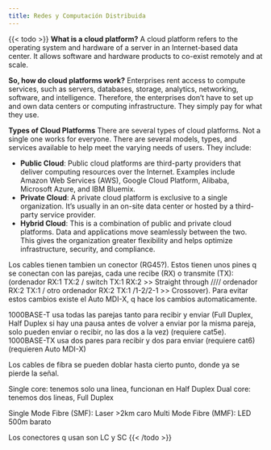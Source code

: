 ```yaml
---
title: Redes y Computación Distribuida
---
```


{{< todo >}}
**What is a cloud platform?** A cloud platform refers to the operating system
and hardware of a server in an Internet-based data center. It allows software
and hardware products to co-exist remotely and at scale.

**So, how do cloud platforms work?** Enterprises rent access to compute
services, such as servers, databases, storage, analytics, networking, software,
and intelligence. Therefore, the enterprises don’t have to set up and own data
centers or computing infrastructure. They simply pay for what they use.

**Types of Cloud Platforms**
There are several types of cloud platforms. Not a single one works for everyone.
There are several models, types, and services available to help meet the varying
needs of users. They include:

- **Public Cloud**: Public cloud platforms are third-party providers that
  deliver computing resources over the Internet. Examples include Amazon Web
  Services (AWS), Google Cloud Platform, Alibaba, Microsoft Azure, and IBM
  Bluemix.
- **Private Cloud**: A private cloud platform is exclusive to a single
  organization. It’s usually in an on-site data center or hosted by a third-party
  service provider.
- **Hybrid Cloud**: This is a combination of public and private cloud platforms.
  Data and applications move seamlessly between the two. This gives the
  organization greater flexibility and helps optimize infrastructure, security,
  and compliance.

Los cables tienen tambien un conector (RG45?). Estos tienen unos pines q se
conectan con las parejas, cada une recibe (RX) o transmite (TX): (ordenador RX:1
TX:2 / switch TX:1 RX:2 >> Straight through //// ordenador RX:2 TX:1 / otro
ordenador RX:2 TX:1 /1-2/2-1 >> Crossover). Para evitar estos cambios existe el
Auto MDI-X, q hace los cambios automaticamente.

1000BASE-T usa todas las parejas tanto para recibir y enviar (Full Duplex, Half
Duplex si hay una pausa antes de volver a enviar por la misma pareja, solo
pueden enviar o recibir, no las dos a la vez) (requiere cat5e). 1000BASE-TX usa
dos pares para recibir y dos para enviar (requiere cat6) (requieren Auto MDI-X)

Los cables de fibra se pueden doblar hasta cierto punto, donde ya se pierde la
señal.

Single core: tenemos solo una linea, funcionan en Half Duplex
Dual core: tenemos dos lineas, Full Duplex

Single Mode Fibre (SMF): Laser >2km caro
Multi Mode Fibre (MMF): LED 500m barato

Los conectores q usan son LC y SC
{{< /todo >}}

